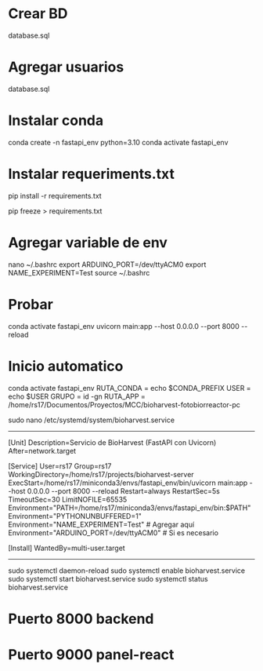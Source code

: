 # Crear BD
database.sql

# Agregar usuarios
database.sql

# Instalar conda
conda create -n fastapi_env python=3.10
conda activate fastapi_env


# Instalar requeriments.txt
pip install -r requirements.txt

pip freeze > requirements.txt

# Agregar variable de env
nano ~/.bashrc
export ARDUINO_PORT=/dev/ttyACM0
export NAME_EXPERIMENT=Test
source ~/.bashrc

# Probar
conda activate fastapi_env
uvicorn main:app --host 0.0.0.0 --port 8000 --reload

# Inicio automatico
conda activate fastapi_env
RUTA_CONDA  = echo $CONDA_PREFIX
USER = echo $USER
GRUPO = id -gn
RUTA_APP = /home/rs17/Documentos/Proyectos/MCC/bioharvest-fotobiorreactor-pc


sudo nano /etc/systemd/system/bioharvest.service
________________________________________
[Unit]
Description=Servicio de BioHarvest (FastAPI con Uvicorn)
After=network.target

[Service]
User=rs17
Group=rs17
WorkingDirectory=/home/rs17/projects/bioharvest-server
ExecStart=/home/rs17/miniconda3/envs/fastapi_env/bin/uvicorn main:app --host 0.0.0.0 --port 8000 --reload
Restart=always
RestartSec=5s
TimeoutSec=30
LimitNOFILE=65535
Environment="PATH=/home/rs17/miniconda3/envs/fastapi_env/bin:$PATH"
Environment="PYTHONUNBUFFERED=1"
Environment="NAME_EXPERIMENT=Test"  # Agregar aquí
Environment="ARDUINO_PORT=/dev/ttyACM0"  # Si es necesario

[Install]
WantedBy=multi-user.target
________________________________________


sudo systemctl daemon-reload
sudo systemctl enable bioharvest.service
sudo systemctl start bioharvest.service
sudo systemctl status bioharvest.service

# Puerto 8000 backend
# Puerto 9000 panel-react

